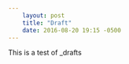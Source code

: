 ```yaml
---
    layout: post
    title: "Draft"
    date: 2016-08-20 19:15 -0500
---
```


This is a test of _drafts
